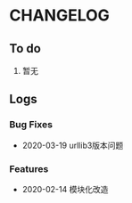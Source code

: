 # CHANGELOG

## To do

1. 暂无

## Logs

### Bug Fixes

* 2020-03-19  urllib3版本问题

### Features

* 2020-02-14  模块化改造
